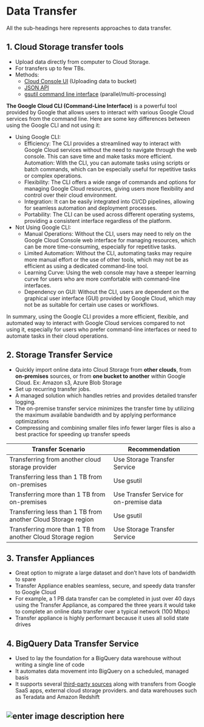 # Data Transfer

All the sub-headings here represents approaches to data transfer.

## 1. Cloud Storage transfer tools

 - Upload data directly from computer to Cloud Storage.
 - For transfers up to few TBs.
 - Methods: 
	 - [Cloud Console UI](https://cloud.google.com/storage/docs/cloud-console#_uploadingdata) (Uploading data to bucket)
	 - [JSON API](https://cloud.google.com/storage/docs/json_api)
	 - [gsutil command line interface](https://cloud.google.com/storage/docs/quickstart-gsutil#upload_an_object_into_your_bucket) (parallel/multi-processing)

**The Google Cloud CLI (Command-Line Interface)** is a powerful tool provided by Google that allows users to interact with various Google Cloud services from the command line. Here are some key differences between using the Google CLI and not using it:

- Using Google CLI:
	* Efficiency: The CLI provides a streamlined way to interact with Google Cloud services without the need to navigate through the web console. This can save time and make tasks more efficient.
	Automation: With the CLI, you can automate tasks using scripts or batch commands, which can be especially useful for repetitive tasks or complex operations.
	* Flexibility: The CLI offers a wide range of commands and options for managing Google Cloud resources, giving users more flexibility and control over their cloud environment.
	* Integration: It can be easily integrated into CI/CD pipelines, allowing for seamless automation and deployment processes.
	* Portability: The CLI can be used across different operating systems, providing a consistent interface regardless of the platform.
- Not Using Google CLI:
	* Manual Operations: Without the CLI, users may need to rely on the Google Cloud Console web interface for managing resources, which can be more time-consuming, especially for repetitive tasks.
	* Limited Automation: Without the CLI, automating tasks may require more manual effort or the use of other tools, which may not be as efficient as using a dedicated command-line tool.
	* Learning Curve: Using the web console may have a steeper learning curve for users who are more comfortable with command-line interfaces.
	* Dependency on GUI: Without the CLI, users are dependent on the graphical user interface (GUI) provided by Google Cloud, which may not be as suitable for certain use cases or workflows.

In summary, using the Google CLI provides a more efficient, flexible, and automated way to interact with Google Cloud services compared to not using it, especially for users who prefer command-line interfaces or need to automate tasks in their cloud operations.


## 2. Storage Transfer Service

 - Quickly import online data into Cloud Storage from **other clouds**, from **on-premises** sources, or from **one bucket to another** within Google Cloud. Ex: Amazon s3, Azure Blob Storage
 - Set up recurring transfer jobs.
 - A managed solution which handles retries and provides detailed transfer logging.
 - The on-premise transfer service minimizes the transfer time by utilizing the maximum available bandwidth and by applying performance optimizations
 - Compressing and combining smaller files info fewer larger files is also a best practice for speeding up transfer speeds

| Transfer Scenario | Recommendation |
|--|--|
| Transferring from another cloud storage provider | Use Storage Transfer Service |
| Transferring less than 1 TB from on-premises | Use gsutil |
| Transferring more than 1 TB from on-premises | Use Transfer Service for on-premise data |
| Transferring less than 1 TB from another Cloud Storage region | Use gsutil |
| Transferring more than 1 TB from another Cloud Storage region | Use Storage Transfer Service |


## 3. Transfer Appliances
- Great option to migrate a large dataset and don’t have lots of bandwidth to spare
- Transfer Appliance enables seamless, secure, and speedy data transfer to Google Cloud
- For example, a 1 PB data transfer can be completed in just over 40 days using the Transfer Appliance, as compared the three years it would take to complete an online data transfer over a typical network (100 Mbps)
- Transfer appliance is highly performant because it uses all solid state drives

## 4. BigQuery Data Transfer Service
- Used to lay the foundation for a BigQuery data warehouse without writing a single line of code
- It automates data movement into BigQuery on a scheduled, managed basis
- It supports several [third-party sources](https://cloud.google.com/bigquery-transfer/docs/introduction#supported_data_sources) along with transfers from Google SaaS apps, external cloud storage providers. and data warehouses such as Teradata and Amazon Redshift

![enter image description here](https://storage.googleapis.com/gweb-cloudblog-publish/images/Data-Transfer-Service_v03-30-21.max-2000x2000.jpeg)
- 
